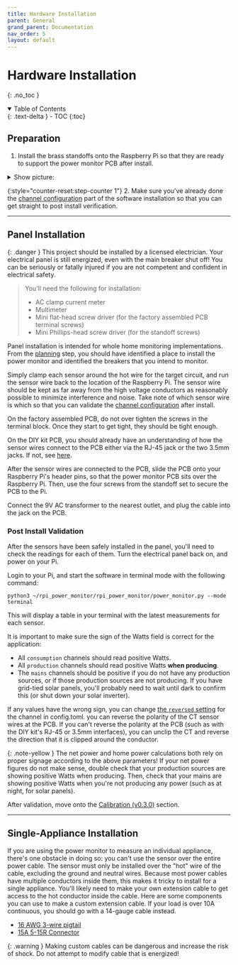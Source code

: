 ```yaml
---
title: Hardware Installation
parent: General
grand_parent: Documentation
nav_order: 5
layout: default
---
```


# Hardware Installation
{: .no_toc }

<details open markdown="block">
<summary>Table of Contents</summary>
{: .text-delta }
- TOC
{:toc}
</details>


## Preparation

1. Install the brass standoffs onto the Raspberry Pi so that they are ready to support the power monitor PCB after install.

<details markdown="block">
<summary>Show picture:</summary>

![Pi4 with standoffs installed]({{site.baseurl}}/images/pi4_with_standoffs.jpg)

</details>

{:style="counter-reset:step-counter 1"}
2. Make sure you've already done the [channel configuration]({{site.baseurl}}/docs/{{site.latest-version}}/configuration#setting-current-transformer-ct-sensor-details}}) part of the software installation so that you can get straight to post install verification.

---

## Panel Installation

{: .danger }
This project should be installed by a licensed electrician. Your electrical panel is still energized, even with the main breaker shut off! You can be seriously or fatally injured if you are not competent and confident in electrical safety.

>You'll need the following for installation:
>
> * AC clamp current meter
> * Multimeter
> * Mini flat-head screw driver (for the factory assembled PCB terminal screws)
> * Mini Phillips-head screw driver (for the standoff screws)

Panel installation is intended for whole home monitoring implementations. From the [planning]({{site.baseurl}}/docs/general/create-your-plan#planning) step, you should have identified a place to install the power monitor and identified the breakers that you intend to monitor.

Simply clamp each sensor around the hot wire for the target circuit, and run the sensor wire back to the location of the Raspberry Pi.  The sensor wire should be kept as far away from the high voltage conductors as reasonably possible to minimize interference and noise.  Take note of which sensor wire is which so that you can validate the [channel configuration]({{site.baseurl}}/docs/{{site.latest-version}}/configuration#setting-current-transformer-ct-sensor-details) after install.

On the factory assembled PCB, do not over tighten the screws in the terminal block.  Once they start to get tight, they should be tight enough.

On the DIY kit PCB, you should already have an understanding of how the sensor wires connect to the PCB either via the RJ-45 jack or the two 3.5mm jacks. If not, see [here](https://github.com/David00/rpi-power-monitor/wiki/Hardware-Assembly#assembling-the-current-transformer-cat5e-cable).

After the sensor wires are connected to the PCB, slide the PCB onto your Raspberry Pi's header pins, so that the power monitor PCB sits over the Raspberry Pi.  Then, use the four screws from the standoff set to secure the PCB to the Pi.

Connect the 9V AC transformer to the nearest outlet, and plug the cable into the jack on the PCB.

### Post Install Validation

After the sensors have been safely installed in the panel, you'll need to check the readings for each of them.  Turn the electrical panel back on, and power on your Pi.

Login to your Pi, and start the software in terminal mode with the following command:

    python3 ~/rpi_power_monitor/rpi_power_monitor/power_monitor.py --mode terminal

This will display a table in your terminal with the latest measurements for each sensor. 

It is important to make sure the sign of the Watts field is correct for the application:

* All `consumption` channels should read positive Watts.
* All `production` channels should read positive Watts **when producing**.
* The `mains` channels should be positive if you do not have any production sources, or if those production sources are not producing. If you have grid-tied solar panels, you'll probably need to wait until dark to confirm this (or shut down your solar inverter).

If any values have the wrong sign, you can change [the `reversed` setting]({{site.baseurl}}/docs/{{site.latest-version}}/configuration#reversed) for the channel in config.toml. you can reverse the polarity of the CT sensor wires at the PCB.  If you can't reverse the polarity at the PCB (such as with the DIY kit's RJ-45 or 3.5mm interfaces), you can unclip the CT and reverse the direction that it is clipped around the conductor.

{: .note-yellow }
The net power and home power calculations both rely on proper signage according to the above parameters!  If your net power figures do not make sense, double check that your production sources are showing positive Watts when producing.  Then, check that your mains are showing positive Watts when you're not producing any power (such as at night, for solar panels).

After validation, move onto the [Calibration (v0.3.0)]({{site.baseurl}}/docs/{{site.latest-version}}/calibration) section.

---

## Single-Appliance Installation

If you are using the power monitor to measure an individual appliance, there's one obstacle in doing so: you can't use the sensor over the entire power cable.  The sensor must only be installed over the "hot" wire of the cable, excluding the ground and neutral wires.  Because most power cables have multiple conductors inside them, this makes it tricky to install for a single appliance. You'll likely need to make your own extension cable to get access to the hot conductor inside the cable. Here are some components you can use to make a custom extension cable. If your load is over 10A continuous, you should go with a 14-gauge cable instead.

* [16 AWG 3-wire pigtail](https://amzn.to/459XCNi)
* [15A 5-15R Connector](https://amzn.to/45hLTfS)

{: .warning }
Making custom cables can be dangerous and increase the risk of shock. Do not attempt to modify cable that is energized!
